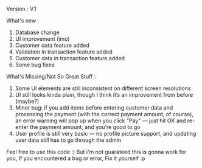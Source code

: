 Version : V.1

What's new :
1. Database change
2. UI improvement (imo)
3. Customer data feature added
4. Validation in transaction feature added
5. Customer data in transaction feature added
6. Some bug fixes

What's Missing/Not So Great Stuff :
1. Some UI elements are still inconsistent on different screen resolutions
2. UI still looks kinda plain, though I think it’s an improvement from before (maybe?)
3. Minor bug: if you add items before entering customer data and processing the payment (with the correct payment amount, of course), an error warning will pop up when you click "Pay" — just hit OK and re-enter the payment amount, and you're good to go
4. User profile is still very basic — no profile picture support, and updating user data still has to go through the admin

Feel free to use this code :)
But i'm not guarateed this is gonna work for you,
If you encountered a bug or error,
Fix it yourself :p
